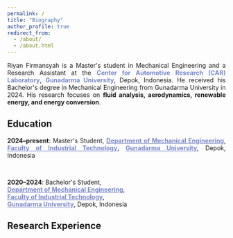 ```yaml
---
permalink: /
title: "Biography"
author_profile: true
redirect_from: 
  - /about/
  - /about.html
---
```


<div align="justify">

Riyan Firmansyah is a Master's student in Mechanical Engineering and a Research Assistant at the <a href="https://www.instagram.com/cargunadarma/" target="_blank" style="text-decoration: none; color: 7886C7;"><b>Center for Automotive Research (CAR) Laboratory</b></a>, <a href="https://pasca.gunadarma.ac.id/magister/mesin/" target="_blank" style="text-decoration: none; color: 7886C7;"><b>Gunadarma University</b></a>, Depok, Indonesia. He received his Bachelor's degree in Mechanical Engineering from Gunadarma University in 2024. His research focuses on <b>fluid analysis, aerodynamics, renewable energy, and energy conversion</b>.

</div>



<h2>Education</h2>

<div align="justify">

<p>
  <b>2024–present</b>: Master's Student,  
  <a href="https://pasca.gunadarma.ac.id/magister/mesin/" target="_blank" style="color: #7886C7;"><b>Department of Mechanical Engineering</b></a>,  
  <a href="https://fti.gunadarma.ac.id/" target="_blank" style="color: #7886C7;"><b>Faculty of Industrial Technology</b></a>,  
  <a href="https://www.gunadarma.ac.id/" target="_blank" style="color: #7886C7;"><b>Gunadarma University</b></a>, Depok, Indonesia  
</p>

<br>

  <b>2020–2024</b>: Bachelor's Student,  
  <a href="https://fti.gunadarma.ac.id/mesin/" target="_blank" style="color: #7886C7;"><b>Department of Mechanical Engineering</b></a>,  
  <a href="https://fti.gunadarma.ac.id/" target="_blank" style="color: #7886C7;"><b>Faculty of Industrial Technology</b></a>,  
  <a href="https://www.gunadarma.ac.id/" target="_blank" style="color: #7886C7;"><b>Gunadarma University</b></a>, Depok, Indonesia  
</p>

</div>

<h2>Research Experience</h2>




